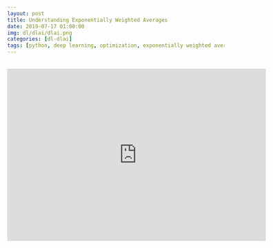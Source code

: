 ```yaml
---
layout: post
title: Understanding Exponentially Weighted Averages
date: 2019-07-17 01:00:00
img: dl/dlai/dlai.png
categories: [dl-dlai] 
tags: [python, deep learning, optimization, exponentially weighted averages] # add tag
---
```


<br>
<div style="text-align: center;">
    <iframe src="https://www.youtube.com/embed/NxTFlzBjS-4" frameborder="0" allowfullscreen="true" width="600px" height="400px"> </iframe>
</div>
<br>

